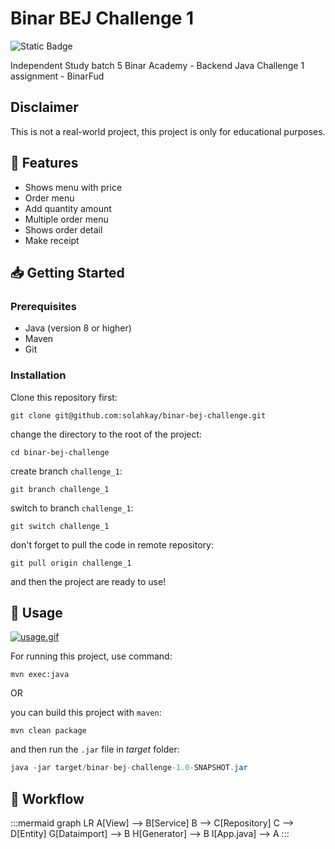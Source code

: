 # Binar BEJ Challenge 1 

![Static Badge](https://img.shields.io/badge/status-uwu-brightgreen)

Independent Study batch 5 Binar Academy - Backend Java
Challenge 1 assignment - BinarFud

## Disclaimer
This is not a real-world project, this project is only for educational purposes.

## 📌 Features

- Shows menu with price
- Order menu
- Add quantity amount
- Multiple order menu
- Shows order detail
- Make receipt

## 📥 Getting Started

### Prerequisites

- Java (version 8 or higher)
- Maven
- Git

### Installation

Clone this repository first:
```git
git clone git@github.com:solahkay/binar-bej-challenge.git
```

change the directory to the root of the project:
```git
cd binar-bej-challenge
```

create branch `challenge_1`:
```git
git branch challenge_1
```

switch to branch `challenge_1`:
```git
git switch challenge_1
```

don't forget to pull the code in remote repository:
```git
git pull origin challenge_1
```

and then the project are ready to use!

## 🔧 Usage

[![usage.gif](https://i.postimg.cc/CKbYFg25/usage.gif)](https://postimg.cc/v18Czpbw)

For running this project, use command:
```maven
mvn exec:java
```

OR

you can build this project with `maven`:
```maven
mvn clean package
```

and then run the `.jar` file in *target* folder:
```java
java -jar target/binar-bej-challenge-1.0-SNAPSHOT.jar
```

## 🔗 Workflow

:::mermaid
graph LR
    A[View] --> B[Service]
    B --> C[Repository]
    C --> D[Entity]
    G[Dataimport] --> B
    H[Generator] --> B
    I[App.java] --> A
:::
